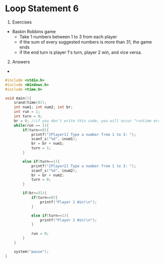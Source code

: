 # Loop Statement 6

1. Exercises 
- Baskin Robbins game
    - Take 1 numbers between 1 to 3 from each player
    - if the sum of every suggested numbers is more than 31, the game ends
    - if the end turn is player 1's turn, player 2 win, and vice versa.

2. Answers

- 

```c
#include <stdio.h>
#include <Windows.h>
#include <time.h>

void main(){
	srand(time(0));
	int num1; int num2; int br;
	int run = 1;
	int turn = 0;
	br = 0; //if you don't write this code, you will occur "runtime error"
	while(run == 1){
		if(turn==0){
			printf("[Player1] Type a number from 1 to 3: ");
			scanf_s("%d", &num1);
			br = br + num1;
			turn = 1;
		}

		else if(turn==1){
			printf("[Player2] Type a number from 1 to 3: ");
			scanf_s("%d", &num2);
			br = br + num2;
			turn = 0;
		}

		if(br>=31){
			if(turn==0){
				printf("Player 1 Win!\n");
			}

			else if(turn==1){
				printf("Player 2 Win!\n");
			}
			
			run = 0;
		}
	}

	system("pause");
}
```
